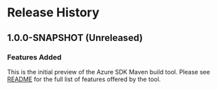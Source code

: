 # Release History

## 1.0.0-SNAPSHOT (Unreleased)

### Features Added
This is the initial preview of the Azure SDK Maven build tool. Please see [README](https://github.com/Microsoft/azure-maven-plugins/blob/main/azure-sdk-build-tool/README.md)
for the full list of features offered by the tool.
